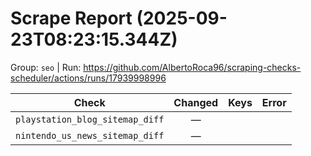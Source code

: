 # Scrape Report (2025-09-23T08:23:15.344Z)

Group: `seo`  |  Run: https://github.com/AlbertoRoca96/scraping-checks-scheduler/actions/runs/17939998996

| Check | Changed | Keys | Error |
|---|:---:|:--|:--|
| `playstation_blog_sitemap_diff` | — |  |  |
| `nintendo_us_news_sitemap_diff` | — |  |  |
